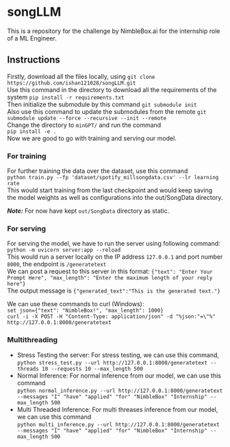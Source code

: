 # songLLM
This is a repository for the challenge by NimbleBox.ai for the internship role of a ML Engineer.<br/>
## Instructions
Firstly, download all the files locally, using `git clone https://github.com/ishan121028/songLLM.git`<br/>
Use this command in the directory to download all the requirements of the system `pip install -r requirements.txt`<br/>
Then initialize the submodule by this command `git submodule init` <br/>
Also use this command to update the submodules from the remote `git submodule update --force --recursive --init --remote`<br/>
Change the directory to `minGPT/` and run the command <br/>
`pip install -e .` <br/>
Now we are good to go with training and serving our model.


### For training

For further training the data over the dataset, use this command <br/>
`python train.py --fp 'dataset/spotify_millsongdata.csv' --lr learning rate` <br/>
This would start training from the last checkpoint and would keep saving the model weights as well as configurations into the out/SongData directory. <br/>

***Note:*** For now have kept `out/SongData` directory as static.

### For serving

For serving the model, we have to run the server using following command: <br/>
`python -m uvicorn server:app --reload` <br/>
This would run a server locally on the IP address `127.0.0.1` and port number `8000`, the endpoint is `/generatetext` <br/>
We can post a request to this server in this format: `{"text": "Enter Your Prompt Here", "max_length": "Enter the maximum length of your reply here"}` <br/>
The output message is `{"generated_text":"This is the generated text."}`<br/>

We can use these commands to curl (Windows): <br/>
`set json={"text": "NimbleBox!", "max_length": 1000}` <br/>
`curl -i -X POST -H "Content-Type: application/json" -d "%json:"=\"%" http://127.0.0.1:8000/generatetext` <br/>

### Multithreading 

* Stress Testing the server: For stress testing, we can use this command, <br/> `python stress_test.py --url http://127.0.0.1:8000/generatetext --threads 10 --requests 10 --max_length 500` 
* Normal Inference: For normal inference from our model, we can use this command <br/> `python normal_inference.py --url http://127.0.0.1:8000/generatetext --messages "I" "have" "applied" "for" "NimbleBox" "Internship" --max_length 500`
* Multi Threaded Inference: For multi threases inference from our model, we can use this command <br/> `python multi_inference.py --url http://127.0.0.1:8000/generatetext --messages "I" "have" "applied" "for" "NimbleBox" "Internship" --max_length 500`




